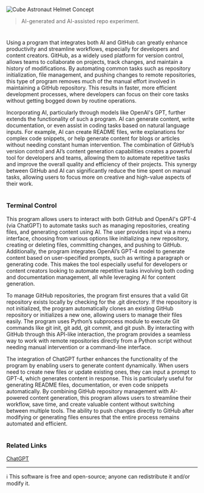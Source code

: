 ![Cube Astronaut Helmet Concept](https://github.com/user-attachments/assets/c9c26015-d3e8-4dbd-8fe9-5719ac7908af)

> AI-generated and AI-assisted repo experiment.
#

Using a program that integrates both AI and GitHub can greatly enhance productivity and streamline workflows, especially for developers and content creators. GitHub, as a widely used platform for version control, allows teams to collaborate on projects, track changes, and maintain a history of modifications. By automating common tasks such as repository initialization, file management, and pushing changes to remote repositories, this type of program removes much of the manual effort involved in maintaining a GitHub repository. This results in faster, more efficient development processes, where developers can focus on their core tasks without getting bogged down by routine operations.

Incorporating AI, particularly through models like OpenAI's GPT, further extends the functionality of such a program. AI can generate content, write documentation, or even assist in coding tasks based on natural language inputs. For example, AI can create README files, write explanations for complex code snippets, or help generate content for blogs or articles without needing constant human intervention. The combination of GitHub’s version control and AI’s content generation capabilities creates a powerful tool for developers and teams, allowing them to automate repetitive tasks and improve the overall quality and efficiency of their projects. This synergy between GitHub and AI can significantly reduce the time spent on manual tasks, allowing users to focus more on creative and high-value aspects of their work.

#
### Terminal Control

This program allows users to interact with both GitHub and OpenAI's GPT-4 (via ChatGPT) to automate tasks such as managing repositories, creating files, and generating content using AI. The user provides input via a menu interface, choosing from various options like initializing a new repository, creating or deleting files, committing changes, and pushing to GitHub. Additionally, the program integrates OpenAI’s GPT-4 model to generate content based on user-specified prompts, such as writing a paragraph or generating code. This makes the tool especially useful for developers or content creators looking to automate repetitive tasks involving both coding and documentation management, all while leveraging AI for content generation.

To manage GitHub repositories, the program first ensures that a valid Git repository exists locally by checking for the .git directory. If the repository is not initialized, the program automatically clones an existing GitHub repository or initializes a new one, allowing users to manage their files easily. The program uses Python’s subprocess module to execute Git commands like git init, git add, git commit, and git push. By interacting with GitHub through this API-like interaction, the program provides a seamless way to work with remote repositories directly from a Python script without needing manual intervention or a command-line interface.

The integration of ChatGPT further enhances the functionality of the program by enabling users to generate content dynamically. When users need to create new files or update existing ones, they can input a prompt to GPT-4, which generates content in response. This is particularly useful for generating README files, documentation, or even code snippets automatically. By combining GitHub repository management with AI-powered content generation, this program allows users to streamline their workflow, save time, and create valuable content without switching between multiple tools. The ability to push changes directly to GitHub after modifying or generating files ensures that the entire process remains automated and efficient.

#
### Related Links

[ChatGPT](https://github.com/sourceduty/ChatGPT)

***
ℹ️ This software is free and open-source; anyone can redistribute it and/or modify it.

